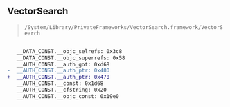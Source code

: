 ## VectorSearch

> `/System/Library/PrivateFrameworks/VectorSearch.framework/VectorSearch`

```diff

   __DATA_CONST.__objc_selrefs: 0x3c8
   __DATA_CONST.__objc_superrefs: 0x58
   __AUTH_CONST.__auth_got: 0xd68
-  __AUTH_CONST.__auth_ptr: 0x480
+  __AUTH_CONST.__auth_ptr: 0x470
   __AUTH_CONST.__const: 0x1d68
   __AUTH_CONST.__cfstring: 0x20
   __AUTH_CONST.__objc_const: 0x19e0

```
